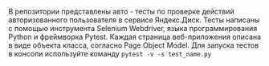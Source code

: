 В репозитории представлены авто - тесты по проверке действий авторизованного пользователя в сервисе Яндекс.Диск. 
Тесты написаны с помощью инструмента Selenium Webdriver, языка программирования Python и фреймворка Pytest. Каждая страница веб-приложения описана в виде объекта класса, согласно Page Object Model. Для запуска тестов в консоли используйте команду `pytest -v -s test_name.py`
